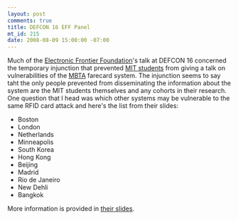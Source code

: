 ```yaml
--- 
layout: post
comments: true
title: DEFCON 16 EFF Panel
mt_id: 215
date: 2008-08-09 15:00:00 -07:00
---
```

Much of the [Electronic Frontier Foundation](http://www.eff.org)'s talk at DEFCON 16 concerned the temporary injunction that prevented [MIT students](http://www.defcon.org/html/defcon-16/dc-16-speakers.html#Anderson) from giving a talk on vulnerabilities of the [MBTA](http://www.mbta.com) farecard system.  The injunction seems to say taht the only people prevented from disseminating the information about the system are the MIT students themselves and any cohorts in their research.  One question that I head was which other systems may be vulnerable to the same RFID card attack and here's the list from their slides:

- Boston
- London
- Netherlands
- Minneapolis
- South Korea
- Hong Kong
- Beijing
- Madrid
- Rio de Janeiro
- New Dehli
- Bangkok

More information is provided in [their slides](http://dinomite.net/wp-content/uploads/defcon-16-anderson-ryan-cheisa.pdf).
